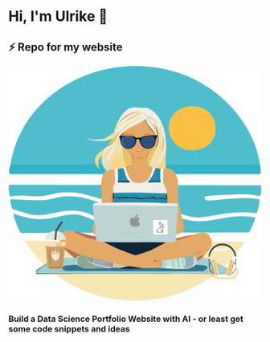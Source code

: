 # Hi, I'm Ulrike 👋 

## ⚡ Repo for my website

![Profile icon](pictures/hackergirl_on_the_beach03.png)

### Build a Data Science Portfolio Website with AI - or least get some code snippets and ideas
